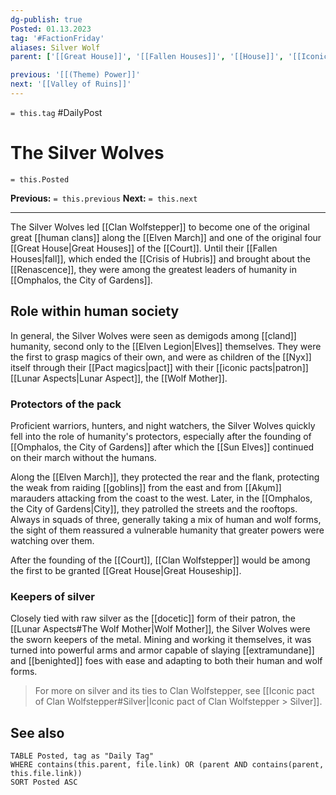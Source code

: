 ```yaml
---
dg-publish: true
Posted: 01.13.2023
tag: '#FactionFriday'
aliases: Silver Wolf
parent: ['[[Great House]]', '[[Fallen Houses]]', '[[House]]', '[[Iconic House]]', "[[Clan Wolfstepper]]"]

previous: '[[(Theme) Power]]'
next: '[[Valley of Ruins]]'
---
```

`= this.tag` #DailyPost
# The Silver Wolves
`= this.Posted`

**Previous:** `= this.previous`
**Next:** `= this.next`

---

The Silver Wolves led [[Clan Wolfstepper]] to become one of the original great [[human clans]] along the [[Elven March]] and one of the original four [[Great House|Great Houses]] of the [[Court]]. Until their [[Fallen Houses|fall]], which ended the [[Crisis of Hubris]] and brought about the [[Renascence]], they were among the greatest leaders of humanity in [[Omphalos, the City of Gardens]].

## Role within human society

In general, the Silver Wolves were seen as demigods among [[cland]] humanity, second only to the [[Elven Legion|Elves]] themselves. They were the first to grasp magics of their own, and were as children of the [[Nyx]] itself through their [[Pact magics|pact]] with their [[iconic pacts|patron]] [[Lunar Aspects|Lunar Aspect]], the [[Wolf Mother]].

### Protectors of the pack

Proficient warriors, hunters, and night watchers, the Silver Wolves quickly fell into the role of humanity's protectors, especially after the founding of [[Omphalos, the City of Gardens]] after which the [[Sun Elves]] continued on their march without the humans.

Along the [[Elven March]], they protected the rear and the flank, protecting the weak from raiding [[goblins]] from the east and from [[Akụm]] marauders attacking from the coast to the west. Later, in the [[Omphalos, the City of Gardens|City]], they patrolled the streets and the rooftops. Always in squads of three, generally taking a mix of human and wolf forms, the sight of them reassured a vulnerable humanity that greater powers were watching over them.

After the founding of the [[Court]], [[Clan Wolfstepper]] would be among the first to be granted [[Great House|Great Houseship]].

### Keepers of silver

Closely tied with raw silver as the [[docetic]] form of their patron, the [[Lunar Aspects#The Wolf Mother|Wolf Mother]], the Silver Wolves were the sworn keepers of the metal. Mining and working it themselves, it was turned into powerful arms and armor capable of slaying [[extramundane]] and [[benighted]] foes with ease and adapting to both their human and wolf forms.

> For more on silver and its ties to Clan Wolfstepper, see [[Iconic pact of Clan Wolfstepper#Silver|Iconic pact of Clan Wolfstepper > Silver]].

## See also

```dataview
TABLE Posted, tag as "Daily Tag"
WHERE contains(this.parent, file.link) OR (parent AND contains(parent, this.file.link))
SORT Posted ASC
```